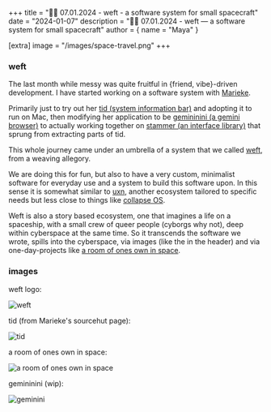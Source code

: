 +++
title = "🧑‍🚀 07.01.2024 - weft - a software system for small spacecraft"
date = "2024-01-07"
description = "🧑‍🚀 07.01.2024 - weft — a software system for small spacecraft"
author = { name = "Maya" }

[extra]
image = "/images/space-travel.png"
+++

### weft

The last month while messy was quite fruitful in {friend, vibe}-driven development. I have started working on a software system with [Marieke](https://dwangschematiek.nl/). 

Primarily just to try out her [tid (system information bar)](https://git.sr.ht/~ma3ke/tid/) and adopting it to run on Mac, then modifying her application to be [gemininini (a gemini browser)](https://github.com/mayakarabula/gemininini/) to actually working together on [stammer (an interface library)](https://git.sr.ht/~ma3ke/stammer/) that sprung from extracting parts of tid. 

This whole journey came under an umbrella of a system that we called [weft](https://sr.ht/~ma3ke/weft/), from a weaving allegory.

We are doing this for fun, but also to have a very custom, minimalist software for everyday use and a system to build this software upon. In this sense it is somewhat similar to [uxn](https://100r.co/site/uxn.html), another ecosystem tailored to specific needs but less close to things like [collapse OS](http://collapseos.org/).

Weft is also a story based ecosystem, one that imagines a life on a spaceship, with a small crew of queer people (cyborgs why not), deep within cyberspace at the same time. So it transcends the software we wrote, spills into the cyberspace, via images (like the in the header) and via one-day-projects like [a room of ones own in space](https://mayakarabula.github.io/aroomofonesowninspace/).

### images

weft logo:

![weft](/images/weft.png)

tid (from Marieke's sourcehut page):

![tid](/images/tid.png)

a room of ones own in space:

![a room of ones own in space](/images/aroomofonesowninspace.png)

gemininini (wip):

![geminini](/images/gemininini.png)